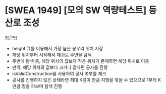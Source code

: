 # [SWEA 1949] [모의 SW 역량테스트] 등산로 조성

접근법

- height 큐를 이용해서 가장 높은 봉우리 위치 저장
- 해당 위치부터 시작해서 재귀로 주변을 탐색
- 주변에 탐색 중, 해당 위치의 값보다 작은 위치가 존재하면 해당 위치로 이동
- 만약, 해당 위치의 값보다 크거나 같다면 공사를 진행
- isValidConstruction을 사용하여 공사 여부를 체크
- 공사를 진행하지 않은 상태라면 최대 K깊이 만큼 지형을 깎을 수 있으므로 1부터 K만큼 땅을 파보며 탐색 진행